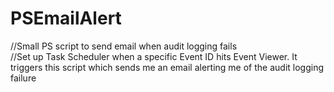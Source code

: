 # PSEmailAlert
//Small PS script to send email when audit logging fails</br>
//Set up Task Scheduler when a specific Event ID hits Event Viewer. It triggers this script which sends me an email alerting me of the audit logging failure
